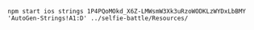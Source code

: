 `
npm start ios strings 1P4PQoMOkd_X6Z-LMWsmW3Xk3uRzoWODKLzWYDxLbBMY 'AutoGen-Strings!A1:D' ../selfie-battle/Resources/
`